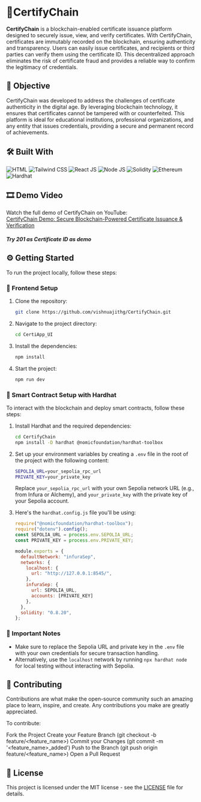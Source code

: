 # 🏅CertifyChain

**CertifyChain** is a blockchain-enabled certificate issuance platform designed to securely issue, view, and verify certificates. With CertifyChain, certificates are immutably recorded on the blockchain, ensuring authenticity and transparency. Users can easily issue certificates, and recipients or third parties can verify them using the certificate ID. This decentralized approach eliminates the risk of certificate fraud and provides a reliable way to confirm the legitimacy of credentials.

## 🎯 Objective

CertifyChain was developed to address the challenges of certificate authenticity in the digital age. By leveraging blockchain technology, it ensures that certificates cannot be tampered with or counterfeited. This platform is ideal for educational institutions, professional organizations, and any entity that issues credentials, providing a secure and permanent record of achievements.

## 🛠️ Built With

  ![HTML](https://img.shields.io/badge/HTML-000000?style=flat&logo=html5&logoColor=E34F26&logoHeight=40)
  ![Tailwind CSS](https://img.shields.io/badge/Tailwind%20CSS-38B2AC?style=flat&logo=tailwindcss&logoColor=white)
 ![React JS](https://img.shields.io/badge/React-61DAFB?style=flat&logo=react&logoColor=black)
  ![Node JS](https://img.shields.io/badge/Node.js-339933?style=flat&logo=nodedotjs&logoColor=white)
 ![Solidity](https://img.shields.io/badge/Solidity-363636?style=flat&logo=solidity&logoColor=white)
 ![Ethereum](https://img.shields.io/badge/Ethereum-3C3C3D?style=flat&logo=ethereum&logoColor=white)
 ![Hardhat](https://img.shields.io/badge/Hardhat-ff6c37?style=flat&logo=hardhat&logoColor=white)


## 🎞️ Demo Video

Watch the full demo of CertifyChain on YouTube:  
[CertifyChain Demo: Secure Blockchain-Powered Certificate Issuance & Verification](https://youtu.be/WaH6A0wGXLA)

##### Try 201 as Certificate ID as demo 

## ⚙️ Getting Started

To run the project locally, follow these steps:

### 🚀 Frontend Setup

1. Clone the repository:
    ```bash
    git clone https://github.com/vishnuajithg/CertifyChain.git
    ```
2. Navigate to the project directory:
    ```bash
    cd CertiApp_UI
    ```
3. Install the dependencies:
    ```bash
    npm install
    ```
4. Start the project:
    ```bash
    npm run dev
    ```

### 🔗 Smart Contract Setup with Hardhat

To interact with the blockchain and deploy smart contracts, follow these steps:

1. Install Hardhat and the required dependencies:
    ```bash
    cd CertifyChain
    npm install -D hardhat @nomicfoundation/hardhat-toolbox
    ```

2. Set up your environment variables by creating a `.env` file in the root of the project with the following content:
    ```bash
    SEPOLIA_URL=your_sepolia_rpc_url
    PRIVATE_KEY=your_private_key
    ```
    
    Replace `your_sepolia_rpc_url` with your own Sepolia network URL (e.g., from Infura or Alchemy), and `your_private_key` with the private key of your Sepolia account.

3. Here's the `hardhat.config.js` file you'll be using:

    ```javascript
    require("@nomicfoundation/hardhat-toolbox");
    require("dotenv").config();
    const SEPOLIA_URL = process.env.SEPOLIA_URL;
    const PRIVATE_KEY = process.env.PRIVATE_KEY;

    module.exports = {
      defaultNetwork: "infuraSep",
      networks: {
        localhost: {
          url: "http://127.0.0.1:8545/",
        },
        infuraSep: {
          url: SEPOLIA_URL,
          accounts: [PRIVATE_KEY]
        },
      },
      solidity: "0.8.20",
    };
    ```

### 🔑 Important Notes

- Make sure to replace the Sepolia URL and private key in the `.env` file with your own credentials for secure transaction handling.
- Alternatively, use the `localhost` network by running `npx hardhat node` for local testing without interacting with Sepolia.


## 🤝 Contributing
Contributions are what make the open-source community such an amazing place to learn, inspire, and create. Any contributions you make are greatly appreciated.

To contribute:

Fork the Project
Create your Feature Branch (git checkout -b feature/<feature_name>)
Commit your Changes (git commit -m '<feature_name>_added')
Push to the Branch (git push origin feature/<feature_name>)
Open a Pull Request

## 📄 License
This project is licensed under the MIT license - see the [LICENSE](LICENSE) file for details.

